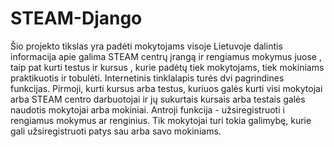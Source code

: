 # STEAM-Django

Šio projekto tikslas yra padėti mokytojams visoje Lietuvoje dalintis informacija apie galima STEAM centrų įrangą ir rengiamus mokymus juose , taip pat kurti testus ir kursus , kurie padėtų tiek mokytojams, tiek mokiniams praktikuotis ir tobulėti. Internetinis tinklalapis turės dvi pagrindines funkcijas. Pirmoji, kurti kursus arba testus, kuriuos galės kurti visi mokytojai arba STEAM centro darbuotojai ir jų sukurtais kursais arba testais galės naudotis mokytojai arba mokiniai. Antroji funkcija - užsiregistruoti i rengiamus mokymus ar renginius. Tik mokytojai turi tokia galimybę, kurie gali užsiregistruoti patys sau arba savo mokiniams. 
